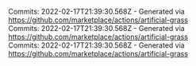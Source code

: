 Commits: 2022-02-17T21:39:30.568Z - Generated via https://github.com/marketplace/actions/artificial-grass
<br>
Commits: 2022-02-17T21:39:30.568Z - Generated via https://github.com/marketplace/actions/artificial-grass
<br>
Commits: 2022-02-17T21:39:30.568Z - Generated via https://github.com/marketplace/actions/artificial-grass
<br>
